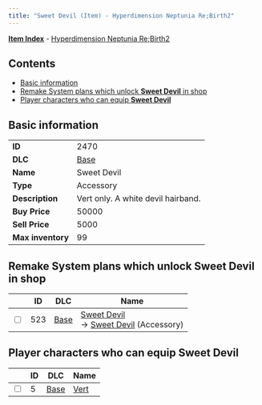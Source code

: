 ```yaml
---
title: "Sweet Devil (Item) - Hyperdimension Neptunia Re;Birth2"
---
```


[**Item Index**](/neptunia/rb2/item/index.html) - [Hyperdimension Neptunia Re;Birth2](/neptunia/rb2)

## Contents

- [Basic information](#basic-information)
- [Remake System plans which unlock **Sweet Devil** in shop](#remake-system-plans-which-unlock-sweet-devil-in-shop)
- [Player characters who can equip **Sweet Devil**](#player-characters-who-can-equip-sweet-devil)

## Basic information

|   |   |
| -- | -- |
| **ID** | 2470 |
| **DLC** | [Base](/neptunia/rb2/dlc/0-base.html) |
| **Name** | Sweet Devil |
| **Type** | Accessory |
| **Description** | Vert only. A white devil hairband. |
| **Buy Price** | 50000 |
| **Sell Price** | 5000 |
| **Max inventory** | 99 |

## Remake System plans which unlock **Sweet Devil** in shop

|    | ID | DLC | Name |
| -- | -- | --- | ---- |
| <input type="checkbox" id="rb2-remake-0-523" class="trackbox" /> | 523 | [Base](/neptunia/rb2/dlc/0-base.html) | [Sweet Devil](/neptunia/rb2/remake/0-523-sweet-devil.html)<br />→ [Sweet Devil](/neptunia/rb2/item/0-2470-sweet-devil.html) (Accessory) |

## Player characters who can equip **Sweet Devil**

|    | ID | DLC | Name |
| -- | -- | --- | ---- |
| <input type="checkbox" id="rb2-player-0-5" class="trackbox" /> | 5 | [Base](/neptunia/rb2/dlc/0-base.html) | [Vert](/neptunia/rb2/player/0-5-vert.html) |